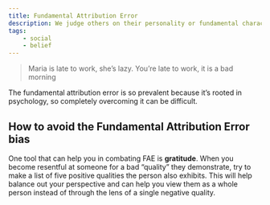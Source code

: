 ```yaml
---
title: Fundamental Attribution Error
description: We judge others on their personality or fundamental character, but we judge ourselves on the situation.
tags: 
    - social
    - belief
---
```


> Maria is late to work, she’s lazy. You’re late to work, it is a bad morning

The fundamental attribution error is so prevalent because it’s rooted in psychology, so completely overcoming it can be difficult.

## How to avoid the Fundamental Attribution Error bias 

One tool that can help you in combating FAE is **gratitude**. When you become resentful at someone for a bad “quality” they demonstrate, try to make a list of five positive qualities the person also exhibits. This will help balance out your perspective and can help you view them as a whole person instead of through the lens of a single negative quality.
